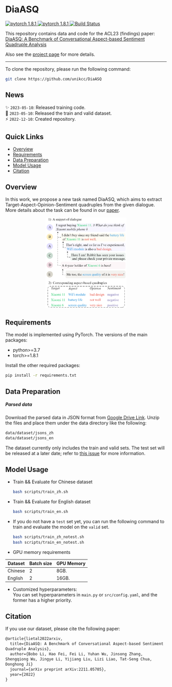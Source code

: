 <!-- <p align="center"> -->
<!-- </p> -->
# DiaASQ
<a href="https://github.com/unikcc/DiaASQ">
  <img src="https://img.shields.io/badge/DiaASQ-0.1-blue" alt="pytorch 1.8.1">
</a>
<a href="https://github.com/unikcc/DiaASQ" rel="nofollow">
  <img src="https://img.shields.io/badge/pytorch-1.8.1-green" alt="pytorch 1.8.1">
</a>
<a href="https://huggingface.co/docs/transformers/index" rel="nofollow">
  <img src="https://img.shields.io/badge/transformers-4.24.0-orange" alt="Build Status">
</a>

This repository contains data and code for the ACL23 (findings) paper: [DiaASQ: A Benchmark of Conversational Aspect-based Sentiment Quadruple Analysis](https://arxiv.org/abs/2211.05705)

Also see the [project page](https://conasq.pages.dev/) for more details.

------

To clone the repository, please run the following command:

```bash
git clone https://github.com/unikcc/DiaASQ
```

## News
:sparkles: `2023-05-10`: Released training code.  
:loudspeaker: `2023-05-10`: Released the train and valid dataset.  
:zap: `2022-12-10`: Created repository.  


## Quick Links
- [Overview](#overview)
- [Requirements](#requirements)
- [Data Preparation](#data-preparation)
- [Model Usage](#model-usage)
- [Citation](#citation)


## Overview
In this work, we propose a new task named DiaASQ, which aims to extract Target-Aspect-Opinion-Sentiment quadruples from the given dialogue.
More details about the task can be found in our [paper](https://arxiv.org/abs/2211.05705).

<center>
<img src="./data/fig_sample.png" width="50%" />
</center>


## Requirements

The model is implemented using PyTorch. The versions of the main packages:

+ python>=3.7
+ torch>=1.8.1

Install the other required packages:
``` bash
pip install -r requirements.txt
```

## Data Preparation

<!-- You can either choose to use the parsed data or build the data manually. -->

##### Parsed data 
Download the parsed data in JSON format from [Google Drive Link](https://drive.google.com/file/d/1MsY8LqbnQ40te-i_OmL5wOT6vQr6PuQi/view?usp=share_link).
Unzip the files and place them under the data directory like the following:

```bash
data/dataset/jsons_zh
data/dataset/jsons_en
```

The dataset currently only includes the train and valid sets. The test set will be released at a later date; refer to [this issue](https://github.com/unikcc/DiaASQ/issues/5#issuecomment-1495612887) for more information.

<!-- 
##### Build data manually
You can also manually run the scripts to transform the ann and txt format to json format.
1. Download the source data (ann and txt) from [Google Drive Link]
2. Then, unzip the files and place them under the data directory like the following:
```
./data/dataset/annotation_zh
./data/dataset/annotation_en

```  
3. Run the following commands, then you will obtain the parsed file in JSON format.
```bash
python src/prepare_data.py
python src/prepare_data.py --lang en
``` -->

## Model Usage 

+ Train && Evaluate for Chinese dataset
  ```bash 
  bash scripts/train_zh.sh
  ```

+ Train && Evaluate for English dataset
  ```bash 
  bash scripts/train_en.sh
  ```

+ If you do not have a `test` set yet, you can run the following command to train and evaluate the model on the `valid` set.
  ```bash 
  bash scripts/train_zh_notest.sh
  bash scripts/train_en_notest.sh
  ```

+ GPU memory requirements 

| Dataset | Batch size | GPU Memory |
| --- | --- | --- |
| Chinese | 2 |  8GB. |
| English | 2 | 16GB. |

+ Customized hyperparameters:  
You can set hyperparameters in `main.py` or `src/config.yaml`, and the former has a higher priority.


## Citation
If you use our dataset, please cite the following paper:
```
@article{lietal2022arxiv,
  title={DiaASQ: A Benchmark of Conversational Aspect-based Sentiment Quadruple Analysis},
  author={Bobo Li, Hao Fei, Fei Li, Yuhan Wu, Jinsong Zhang, Shengqiong Wu, Jingye Li, Yijiang Liu, Lizi Liao, Tat-Seng Chua, Donghong Ji}
  journal={arXiv preprint arXiv:2211.05705},
  year={2022}
}
```
